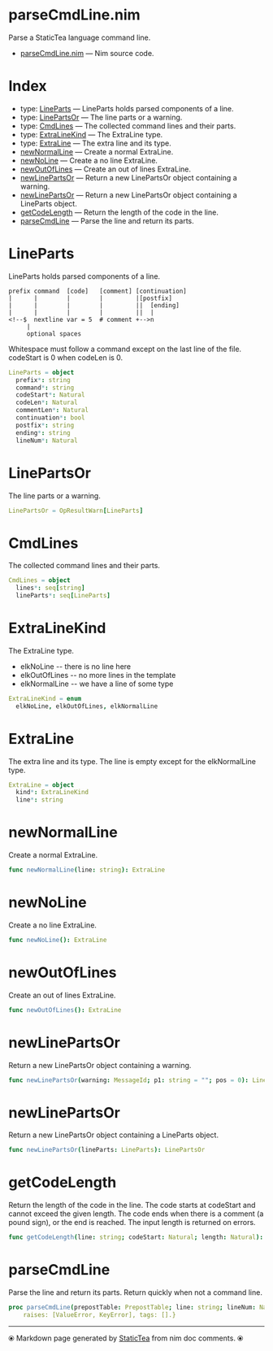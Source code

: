 # parseCmdLine.nim

Parse a StaticTea language command line.

* [parseCmdLine.nim](../src/parseCmdLine.nim) &mdash; Nim source code.
# Index

* type: [LineParts](#lineparts) &mdash; LineParts holds parsed components of a line.
* type: [LinePartsOr](#linepartsor) &mdash; The line parts or a warning.
* type: [CmdLines](#cmdlines) &mdash; The collected command lines and their parts.
* type: [ExtraLineKind](#extralinekind) &mdash; The ExtraLine type.
* type: [ExtraLine](#extraline) &mdash; The extra line and its type.
* [newNormalLine](#newnormalline) &mdash; Create a normal ExtraLine.
* [newNoLine](#newnoline) &mdash; Create a no line ExtraLine.
* [newOutOfLines](#newoutoflines) &mdash; Create an out of lines ExtraLine.
* [newLinePartsOr](#newlinepartsor) &mdash; Return a new LinePartsOr object containing a warning.
* [newLinePartsOr](#newlinepartsor-1) &mdash; Return a new LinePartsOr object containing a LineParts object.
* [getCodeLength](#getcodelength) &mdash; Return the length of the code in the line.
* [parseCmdLine](#parsecmdline) &mdash; Parse the line and return its parts.

# LineParts

LineParts holds parsed components of a line.

~~~
prefix command  [code]   [comment] [continuation]
|      |        |        |         |[postfix]
|      |        |        |         ||  [ending]
|      |        |        |         ||  |
<!--$  nextline var = 5  # comment +-->n
     |
     optional spaces
~~~

Whitespace must follow a command except on the last line of the file.
codeStart is 0 when codeLen is 0.

~~~nim
LineParts = object
  prefix*: string
  command*: string
  codeStart*: Natural
  codeLen*: Natural
  commentLen*: Natural
  continuation*: bool
  postfix*: string
  ending*: string
  lineNum*: Natural
~~~

# LinePartsOr

The line parts or a warning.

~~~nim
LinePartsOr = OpResultWarn[LineParts]
~~~

# CmdLines

The collected command lines and their parts.

~~~nim
CmdLines = object
  lines*: seq[string]
  lineParts*: seq[LineParts]
~~~

# ExtraLineKind

The ExtraLine type.

* elkNoLine -- there is no line here
* elkOutOfLines -- no more lines in the template
* elkNormalLine -- we have a line of some type

~~~nim
ExtraLineKind = enum
  elkNoLine, elkOutOfLines, elkNormalLine
~~~

# ExtraLine

The extra line and its type. The line is empty except for the elkNormalLine type.

~~~nim
ExtraLine = object
  kind*: ExtraLineKind
  line*: string
~~~

# newNormalLine

Create a normal ExtraLine.

~~~nim
func newNormalLine(line: string): ExtraLine
~~~

# newNoLine

Create a no line ExtraLine.

~~~nim
func newNoLine(): ExtraLine
~~~

# newOutOfLines

Create an out of lines ExtraLine.

~~~nim
func newOutOfLines(): ExtraLine
~~~

# newLinePartsOr

Return a new LinePartsOr object containing a warning.

~~~nim
func newLinePartsOr(warning: MessageId; p1: string = ""; pos = 0): LinePartsOr
~~~

# newLinePartsOr

Return a new LinePartsOr object containing a LineParts object.

~~~nim
func newLinePartsOr(lineParts: LineParts): LinePartsOr
~~~

# getCodeLength

Return the length of the code in the line.  The code starts at codeStart and cannot exceed the given length. The code ends when there is a comment (a pound sign), or the end is reached. The input length is returned on errors.

~~~nim
func getCodeLength(line: string; codeStart: Natural; length: Natural): Natural
~~~

# parseCmdLine

Parse the line and return its parts. Return quickly when not a command line.

~~~nim
proc parseCmdLine(prepostTable: PrepostTable; line: string; lineNum: Natural): LinePartsOr {.
    raises: [ValueError, KeyError], tags: [].}
~~~


---
⦿ Markdown page generated by [StaticTea](https://github.com/flenniken/statictea/) from nim doc comments. ⦿
